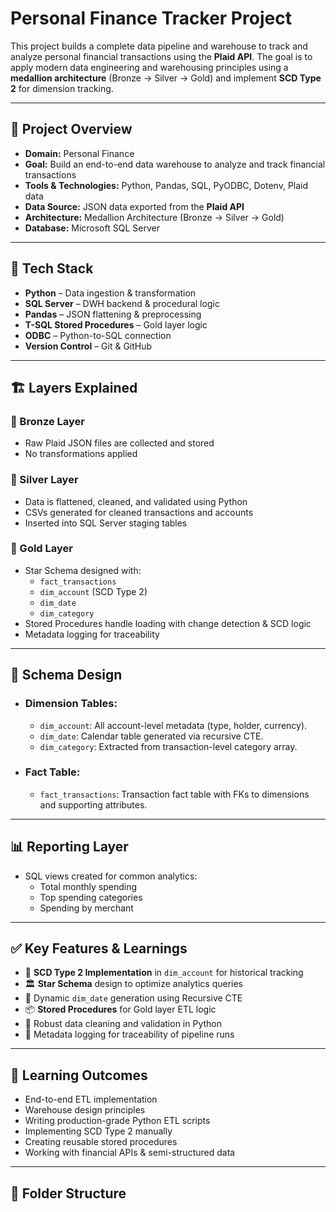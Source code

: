 # Personal Finance Tracker Project

This project builds a complete data pipeline and warehouse to track and analyze personal financial transactions using the **Plaid API**. The goal is to apply modern data engineering and warehousing principles using a **medallion architecture** (Bronze → Silver → Gold) and implement **SCD Type 2** for dimension tracking.

---
## 🚀 Project Overview

- **Domain:** Personal Finance
- **Goal:** Build an end-to-end data warehouse to analyze and track financial transactions
- **Tools & Technologies:** Python, Pandas, SQL, PyODBC, Dotenv, Plaid data
- **Data Source:** JSON data exported from the **Plaid API**
- **Architecture:** Medallion Architecture (Bronze → Silver → Gold)
- **Database:** Microsoft SQL Server

---
## 🔧 Tech Stack
- **Python** – Data ingestion & transformation
- **SQL Server** – DWH backend & procedural logic
- **Pandas** – JSON flattening & preprocessing
- **T-SQL Stored Procedures** – Gold layer logic
- **ODBC** – Python-to-SQL connection
- **Version Control** – Git & GitHub

---
## 🏗️ Layers Explained

### 🥉 Bronze Layer
- Raw Plaid JSON files are collected and stored
- No transformations applied

### 🥈 Silver Layer
- Data is flattened, cleaned, and validated using Python
- CSVs generated for cleaned transactions and accounts
- Inserted into SQL Server staging tables

### 🥇 Gold Layer
- Star Schema designed with:
  - `fact_transactions`
  - `dim_account` (SCD Type 2)
  - `dim_date`
  - `dim_category`
- Stored Procedures handle loading with change detection & SCD logic
- Metadata logging for traceability

---
## 🧱 Schema Design
- ### Dimension Tables:
  - `dim_account`: All account-level metadata (type, holder, currency).
  - `dim_date`: Calendar table generated via recursive CTE.
  - `dim_category`: Extracted from transaction-level category array.
- ### Fact Table:
  - `fact_transactions`: Transaction fact table with FKs to dimensions and supporting attributes.
  
---
## 📊 Reporting Layer
- SQL views created for common analytics:
  - Total monthly spending
  - Top spending categories
  - Spending by merchant

---
## ✅ Key Features & Learnings

- 🔁 **SCD Type 2 Implementation** in `dim_account` for historical tracking
- 🏛️ **Star Schema** design to optimize analytics queries
- 📅 Dynamic `dim_date` generation using Recursive CTE
- 📦 **Stored Procedures** for Gold layer ETL logic
- 🔎 Robust data cleaning and validation in Python
- 📄 Metadata logging for traceability of pipeline runs

---

## 🧠 Learning Outcomes

- End-to-end ETL implementation
- Warehouse design principles
- Writing production-grade Python ETL scripts
- Implementing SCD Type 2 manually
- Creating reusable stored procedures
- Working with financial APIs & semi-structured data

---

## 📁 Folder Structure

